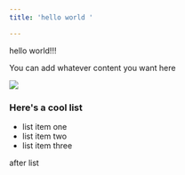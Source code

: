 ```yaml
---
title: 'hello world '

---
```

hello world!!!

You can add whatever content you want here

![](https://media.giphy.com/media/kudIERso2pFiE/giphy.gif)

### Here's a cool list

* list item one
* list item two
* list item three

after list
    
